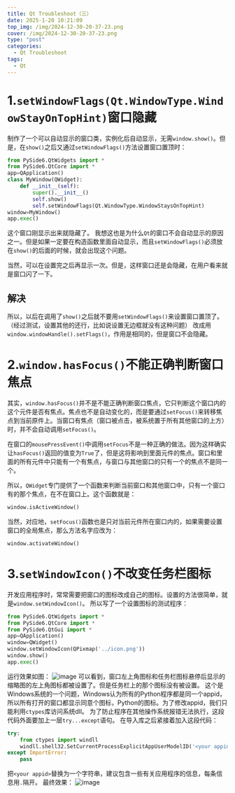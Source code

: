 ```yaml
---
title: Qt Troubleshoot（三）
date: 2025-1-20 10:21:09
top_img: /img/2024-12-30-20-37-23.png
cover: /img/2024-12-30-20-37-23.png
type: "post"
categories:
  - Qt Troubleshoot
tags:
  - Qt
---
```

# 1.`setWindowFlags(Qt.WindowType.WindowStayOnTopHint)`窗口隐藏

制作了一个可以自动显示的窗口类，实例化后自动显示，无需`window.show()`。但是，在`show()`之后又通过`setWindowFlags()`方法设置窗口置顶时：

```python
from PySide6.QtWidgets import *
from PySide6.QtCore import *
app=QApplication()
class MyWindow(QWidget):
    def __init__(self):
        super().__init__()
        self.show()
        self.setWindowFlags(Qt.WindowType.WindowStaysOnTopHint)
window=MyWindow()
app.exec()
```

这个窗口刚显示出来就隐藏了。
我想这也是为什么`Qt`的窗口不会自动显示的原因之一。但是如果一定要在构造函数里面自动显示，而且`setWindowFlags()`必须放在`show()`的后面的时候，就会出现这个问题。

当然，可以在设置完之后再显示一次。但是，这样窗口还是会隐藏，在用户看来就是窗口闪了一下。
## 解决

所以，以后在调用了`show()`之后就不要用`setWindowFlags()`来设置窗口置顶了。（经过测试，设置其他的还行，比如说设置无边框就没有这种问题）
改成用`window.windowHandle().setFlags()`，作用是相同的，但是窗口不会隐藏。

# 2.`window.hasFocus()`不能正确判断窗口焦点

其实，`window.hasFocus()`并不是不能正确判断窗口焦点，它只判断这个窗口内的这个元件是否有焦点。焦点也不是自动变化的，而是要通过`setFocus()`来转移焦点到当前原件上。当窗口有焦点（窗口被点击，被系统置于所有其他窗口的上方）时，并不会自动调用`setFocus()`。

在窗口的`mousePressEvent()`中调用`setFocus`不是一种正确的做法。因为这样确实让`hasFocus()`返回的值变为`True`了，但是这将影响到里面元件的焦点。窗口和里面的所有元件中只能有一个有焦点，与窗口与其他窗口的只有一个的焦点不是同一个。

所以，`QWidget`专门提供了一个函数来判断当前窗口和其他窗口中，只有一个窗口有的那个焦点，在不在窗口上。这个函数就是：
```python
window.isActiveWindow()
```

当然，对应地，`setFocus()`函数也是只对当前元件所在窗口内的，如果需要设置窗口的全局焦点，那么方法名字应改为：
```python
window.activateWindow()
```

# 3.`setWindowIcon()`不改变任务栏图标

开发应用程序时，常常需要把窗口的图标改成自己的图标。设置的方法很简单，就是`window.setWindowIcon()`。
所以写了一个设置图标的测试程序：
```python
from PySide6.QtWidgets import *
from PySide6.QtCore import *
from PySide6.QtGui import *
app=QApplication()
window=QWidget()
window.setWindowIcon(QPixmap('../icon.png'))
window.show()
app.exec()
```
运行效果如图：
![image](https://s1.imagehub.cc/images/2025/01/20/3a7403e181cf89c2e0a2040a591cf698.png)
可以看到，窗口左上角图标和任务栏图标悬停后显示的缩略图的左上角图标都被设置了。但是任务栏上的那个图标没有被设置。
这个是Windows系统的一个问题，Windows认为所有的Python程序都是同一个appid，所以所有打开的窗口都显示同意个图标，Python的图标。为了修改appid，我们只能利用`ctypes`库访问系统dll。
为了防止程序在其他操作系统报错无法执行，这段代码外面要加上一层`try...except`语句。
在导入库之后紧接着加入这段代码：
```python
try:
    from ctypes import windll
    windll.shell32.SetCurrentProcessExplicitAppUserModelID('<your appid>')
except ImportError:
    pass
```
把`<your appid>`替换为一个字符串，建议包含一些有关应用程序的信息，每条信息用`.`隔开。
最终效果：
![image](https://s1.imagehub.cc/images/2025/01/20/7a13b0e65efa7bd8b5936b830996df3f.png)